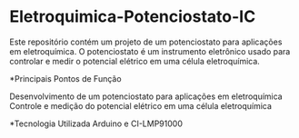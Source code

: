 # Eletroquimica-Potenciostato-IC

Este repositório contém um projeto de um potenciostato para aplicações em eletroquímica. O potenciostato é um instrumento eletrônico usado para controlar e medir o potencial elétrico em uma célula eletroquímica.

*Principais Pontos de Função

Desenvolvimento de um potenciostato para aplicações em eletroquímica
Controle e medição do potencial elétrico em uma célula eletroquímica

*Tecnologia Utilizada
Arduino e CI-LMP91000
